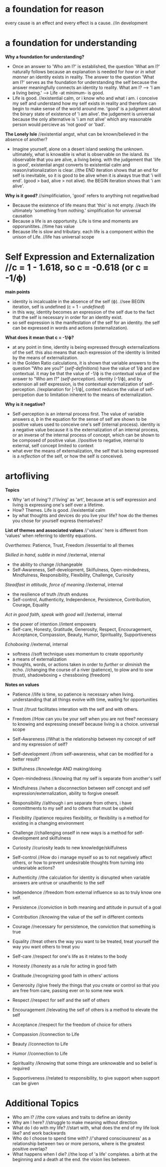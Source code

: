 # a foundation for reason
every cause is an effect and every effect is a cause. //in development

# a foundation for understanding
**Why a foundation for understanding?** 

* Once an answer to 'Who am I?' is established, the question 'What am I?' naturally follows because an explanation is needed for *how* or *in what manner* an identity exists in reality. The answer to the question 'What am I?' serves as the foundation for understanding the self because the answer meaningfully connects an identity to reality. What am I? --> 'I am a living being.' --> Life -at minimum- is good.
* Life is good. //existential calm, or i know who and what i am. i conceive my self and understand how my self exists in reality and therefore can begin to make sense of the world around me. 'good' is a judgment about the binary state of existence of 'i am alive'. the judgement is universal because the only alternative is 'i am not alive' which any reasonable person would percieve as 'not good' or 'bad'.

**The Lonely Isle** //existential angst, what can be known/believed in the absence of another?

* Imagine yourself, alone on a desert island seeking the unknown. ultimately, what is knowable is what is observable on the island. its observable that you are alive, a living being. with the judgement that 'life is good', existential angst converts to existential calm and reason/rationalization is clear. //the END iteration shows that an end for self is inevitable, so it is good to be alive when it is always true that 'i will end'. (good > bad, alive > not alive). the BEGIN iteration shows that 'i am alive'.

**Why is it good?** //simplificiation, 'good' refers to anything not negative/bad

* Because the existence of life means that 'this' is not empty. //each life ultimately 'something from nothing.' simplification for universal causation
* Because a life is an opportunity. Life is time and moments are opporunitites. //time has value
* Because life is slow and tributary. each life is a component within the unison of Life. //life has universal scope

# Self Expression and Externalization //c = 1 - 1.618, so c = -0.618 (or c = -1/ϕ)
**main points**
* identity is incalcuable in the absence of the self (ϕ). //see BEGIN iteration, self is undefined (c = 1 - *undefined*)
* in this way, identity becomes an expression of the self due to the fact that the self is necessary in order for an identity exist.
* so self expression is the manifestation of the self for an identity. the self can be expressed in words and actions (externalization).

**What does it mean that c = -1/ϕ?**
* at any point in time, identity is being expressed through externalizations of the self. this also means that each expression of the identity is limited by the means of externalization. 
* in the Golden Ratio calculations, it is shown that variable answers to the question "Who are you?" (*self-definitions*) have the value of 1/ϕ and are contextual. it may be that the value of -1/ϕ is the contextual value of the answer to "Who am I?" (*self-perception*).  identity (-1/ϕ), and by extension all self expression, is the contextual externalization of self-perception. //explanation for |-1/ϕ|, context reduces the value of self-percpetion due to limitation inherent to the means of externalization.

**Why is it negative?**
* Self-perception is an internal process first. The value of variable answers *a, b* in the equation for the sense of self are shown to be positive values used to conceive one's self (internal process). identity is a negative value because it is the externalization of an internal process, or an inverse of the internal process of concept, which can be shown to be composed of positive value. //positive to negative, internal to external, self concept limited to context
* what ever the means of externalization, the self that is being expressed is a *reflection* of the self, or how the self is conceived.

# artofliving

**Topics**
* Why 'art of living'? //'living' as 'art', because art is self expression and living is expressing one's self over a lifetime.
* How? Themes. Life is good. //existential calm
* by what thoughts and devices do you live your life? how do the themes you chose for yourself express themselves?


**List of themes and associated values** //'values' here is different from 'values' when referring to identity equations.

*Overthemes*: Patience, Trust, Freedom //essential to all themes

*Skilled in hand, subtle in mind* //external, internal
* the ability to change //changeable
* Self-Awareness, Self-development, Skilfulness, Open-mindedness, Mindfulness, Responsibility, Flexibility, Challenge, Curiosity

*Steadfast in attitude, force of meaning* //external, internal
* the resilience of truth //truth endures
* Self-control, Authenticity, Independence, Persistence, Contribution, Courage, Equality

*Act in good faith, speak with good will* //external, internal
* the power of intention //intent empowers
* Self-care, Honesty, Gratitude, Generosity, Respect, Encouragement, Acceptance, Compassion, Beauty, Humor, Spirituality, Supportiveness
  
 *Echoboxing* //external, internal
 * softness //soft technique uses momentum to create opportunity
 * a means of externalization
 * thoughts, words, or actions taken in order to *further* or *diminish* the echo. //changing the course of a river (patience), to plow and to sow (trust), shadowboxing + chessboxing (freedom)
 
**Notes on values**

* Patience //life is time, so patience is necessary when living. understanding that all things evolve with time, waiting for opportunities
* Trust //trust facilitates interation with the self and with others.
* Freedom //How can you be your self when you are not free? necessary to knowing and expressing oneself because living is a choice. universal scope


* Self-Awareness //What is the relationship between my concept of self and my expression of self?
* Self-development //from self-awareness, what can be modified for a better result?
* Skilfulness //knowledge AND making/doing
* Open-mindedness //knowing that my self is separate from another's self
* Mindfulness //when a disconnection between self concept and self expression/externalization, ability to forgive oneself.
* Responsibility //although i am separate from others, i have committments to my self and to others that must be upheld
* Flexibility //patience requires flexibility, or flexibility is a method for existing in a changing environment
* Challenge //challenging onself in new ways is a method for self-development and skilfulness
* Curiosity //curiosity leads to new knowledge/skilfulness

* Self-control //How do i manage myself so as to not negatively affect others, or how to prevent undesirable thoughts from turning into undesriable actions?
* Authenticity //the calculation for identity is disrupted when variable answers are untrue or unauthentic to the self
* Independence //freedom from external influence so as to truly know one self.
* Persistence //conviction in both meaning and attitude in pursuit of a goal
* Contribution //knowing the value of the self in different contexts
* Courage //necessary for persistence, the conviction that something is true
* Equality //treat others the way you want to be treated, treat yourself the way you want others to treat you

* Self-care //respect for one's life as it relates to the body
* Honesty //honesty as a rule for acting in good faith
* Gratitude //recognizing good faith in others' actions
* Generosity //give freely the things that you create or control so that you are free from care, passing ever on to some new work
* Respect //respect for self and the self of others
* Encouragement //elevating the self of others is a method to elevate the self
* Acceptance //respect for the freedom of choice for others
* Compassion //connection to Life
* Beauty //connection to Life
* Humor //connection to Life
* Spirituality //knowing that some things are unknowable and so belief is required
* Supportiveness //related to responsibility, to give support when support can be given

# Additional Topics
* Who am I?  //the core values and traits to define an idenity
* Why am I here? //struggle to make meaning without direction
* What do I do with my life?  //start with, what does the end of my life look like? and work backwards
* Who do I choose to spend time with? //'shared consciousness' as a relationship between two or more persons, where is the greatest positive overlap?
* What happens when I die?  //the loop of 'a life' completes. a birth at the beginning and a death at the end. the vision lies between.
